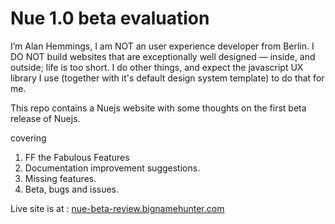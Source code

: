 
# Nue 1.0 beta evaluation

I’m Alan Hemmings, I am NOT an user experience developer from Berlin. I DO NOT build websites that are exceptionally well designed — inside, and outside; life is too short. I do other things, and expect the javascript UX library I use (together with it's default design system template) to do that for me.

This repo contains a Nuejs website with some thoughts on the first beta release of Nuejs.

covering

 1. FF the Fabulous Features
 1. Documentation improvement suggestions.
 1. Missing features.
 1. Beta, bugs and issues.

 Live site is at : [nue-beta-review.bignamehunter.com](https://nue-beta-review.bignamehunter.com/?refer=repo)
 